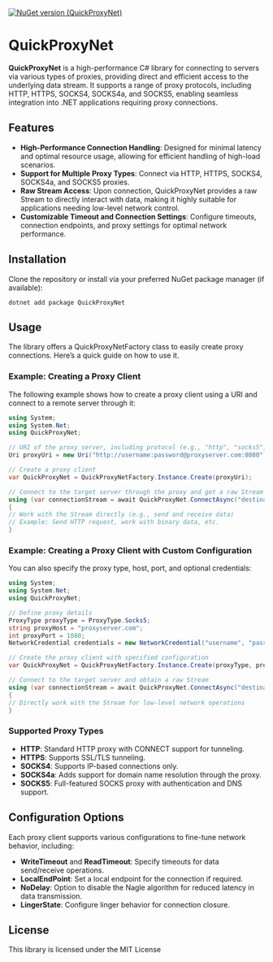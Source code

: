 [![NuGet version (QuickProxyNet)](https://img.shields.io/nuget/v/QuickProxyNet?style=flat-square)](https://www.nuget.org/packages/QuickProxyNet/)

# QuickProxyNet

**QuickProxyNet** is a high-performance C# library for connecting to servers via various types of proxies, providing direct and efficient access to the underlying data stream. It supports a range of proxy protocols, including HTTP, HTTPS, SOCKS4, SOCKS4a, and SOCKS5, enabling seamless integration into .NET applications requiring proxy connections.

## Features

- **High-Performance Connection Handling**: Designed for minimal latency and optimal resource usage, allowing for efficient handling of high-load scenarios.
- **Support for Multiple Proxy Types**: Connect via HTTP, HTTPS, SOCKS4, SOCKS4a, and SOCKS5 proxies.
- **Raw Stream Access**: Upon connection, QuickProxyNet provides a raw Stream to directly interact with data, making it highly suitable for applications needing low-level network control.
- **Customizable Timeout and Connection Settings**: Configure timeouts, connection endpoints, and proxy settings for optimal network performance.

## Installation

Clone the repository or install via your preferred NuGet package manager (if available):

```dotnet add package QuickProxyNet```


## Usage

The library offers a QuickProxyNetFactory class to easily create proxy connections. Here’s a quick guide on how to use it.

### Example: Creating a Proxy Client

The following example shows how to create a proxy client using a URI and connect to a remote server through it:
```csharp
using System;
using System.Net;
using QuickProxyNet;

// URI of the proxy server, including protocol (e.g., "http", "socks5")
Uri proxyUri = new Uri("http://username:password@proxyserver.com:8080");

// Create a proxy client
var QuickProxyNet = QuickProxyNetFactory.Instance.Create(proxyUri);

// Connect to the target server through the proxy and get a raw Stream for direct data access
using (var connectionStream = await QuickProxyNet.ConnectAsync("destinationserver.com", 80))
{
// Work with the Stream directly (e.g., send and receive data)
// Example: Send HTTP request, work with binary data, etc.
}
```
### Example: Creating a Proxy Client with Custom Configuration

You can also specify the proxy type, host, port, and optional credentials:
```csharp
using System;
using System.Net;
using QuickProxyNet;

// Define proxy details
ProxyType proxyType = ProxyType.Socks5;
string proxyHost = "proxyserver.com";
int proxyPort = 1080;
NetworkCredential credentials = new NetworkCredential("username", "password");

// Create the proxy client with specified configuration
var QuickProxyNet = QuickProxyNetFactory.Instance.Create(proxyType, proxyHost, proxyPort, credentials);

// Connect to the target server and obtain a raw Stream
using (var connectionStream = await QuickProxyNet.ConnectAsync("destinationserver.com", 80))
{
// Directly work with the Stream for low-level network operations
}
```
### Supported Proxy Types

- **HTTP**: Standard HTTP proxy with CONNECT support for tunneling.
- **HTTPS**: Supports SSL/TLS tunneling.
- **SOCKS4**: Supports IP-based connections only.
- **SOCKS4a**: Adds support for domain name resolution through the proxy.
- **SOCKS5**: Full-featured SOCKS proxy with authentication and DNS support.

## Configuration Options

Each proxy client supports various configurations to fine-tune network behavior, including:

- **WriteTimeout** and **ReadTimeout**: Specify timeouts for data send/receive operations.
- **LocalEndPoint**: Set a local endpoint for the connection if required.
- **NoDelay**: Option to disable the Nagle algorithm for reduced latency in data transmission.
- **LingerState**: Configure linger behavior for connection closure.

## License

This library is licensed under the MIT License